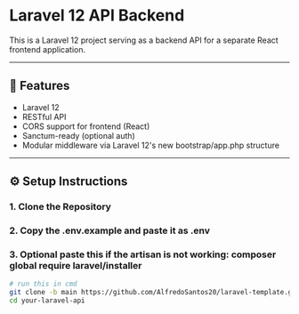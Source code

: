 # Laravel 12 API Backend

This is a Laravel 12 project serving as a backend API for a separate React frontend application.

---

## 🚀 Features

- Laravel 12
- RESTful API
- CORS support for frontend (React)
- Sanctum-ready (optional auth)
- Modular middleware via Laravel 12's new bootstrap/app.php structure

---

## ⚙️ Setup Instructions

### 1. Clone the Repository

### 2. Copy the .env.example and paste it as .env

### 3. Optional paste this if the artisan is not working: composer global require laravel/installer

```bash
# run this in cmd
git clone -b main https://github.com/AlfredoSantos20/laravel-template.git
cd your-laravel-api


